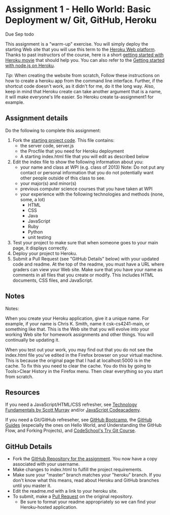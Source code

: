 Assignment 1 - Hello World: Basic Deployment w/ Git, GitHub, Heroku  
===

Due Sep todo

This assignment is a "warm-up" exercise. 
You will simply deploy the starting Web site that you will use this term to the [Heroku Web platform](http://www.heroku.com/). 
Thanks to past instructors of the course, here is a short [getting started with Heroku movie](http://web.cs.wpi.edu/~gpollice/Movies/HerokuGettingStarted/) that should help you. 
You can also refer to the [Getting started with node.js on Heroku](https://devcenter.heroku.com/articles/getting-started-with-nodejs#introduction).

*Tip*: When creating the website from scratch, Follow these instructions on how to create a heroku app from the command line interface. Further, if the shortcut code doesn't work, as it didn't for me, do it the long way. Also, keep in mind that Heroku create can take another argument that is a name, it will make everyone's life easier. So Heroku create ta-assignment1 for example.

Assignment details
---

Do the following to complete this assignment:

1. Fork the [starting project code](http://github.com/cs4241-16b/gettingstarted). This file contains:
    * the server code, server.js
    * the Procfile that you need for Heroku deployment
    * A starting index.html file that you will edit as described below
2. Edit the index file to show the following information about you:
    * your name and class at WPI (e.g. class of 2013) Note: Do not put any contact or personal information that you do not potentially want other people outside of this class to see.
    * your major(s) and minor(s)
    * previous computer science courses that you have taken at WPI
    * your experience with the following technologies and methods (none, some, a lot)
        * HTML
        * CSS
        * Java
        * JavaScript
        * Ruby
        * Python
        * unit testing
3. Test your project to make sure that when someone goes to your main page, it displays correctly.
4. Deploy your project to Heroku.
5. Submit a Pull Request (see "GitHub Details" below) with your updated code and readme. At the top of the readme, you must have a URL where graders can view your Web site. Make sure that you have your name as comments in all files that you create or modify. This includes HTML documents, CSS files, and JavaScript.

Notes
---

Notes:

When you create your Heroku application, give it a unique name. For example, if your name is Chris K. Smith, name it csk-cs4241-main, or something like that. This is the Web site that you will evolve into your working Web site for homework assignments and other things. You will continually be updating it.

When you test out your work, you may find out that you do not see the index.html file you've edited in the Firefox browser on your virtual machine. This is because the original page that I had at localhost:5000 is in the cache. To fix this you need to clear the cache. You do this by going to Tools>Clear History in the Firefox menu. Then clear everything so you start from scratch.

Resources
---

If you need a JavaScript/HTML/CSS refresher, see [Technology Fundamentals by Scott Murray](http://chimera.labs.oreilly.com/books/1230000000345/ch03.html#_html) and/or [JavaScript Codeacademy](https://www.codecademy.com/en/tracks/javascript).

If you need a Git/GitHub refreseher, see [GitHub Bootcamp](https://help.github.com/categories/bootcamp/), the [GitHub Guides](https://guides.github.com/) (especially the ones on Hello World, and Understanding the GitHub Flow, and Forking Projects), and [CodeSchool's Try Git Course](https://www.codeschool.com/courses/try-git).

GitHub Details
---

- Fork the [GitHub Repository for the assignment](http://github.com/cs4241-16b/gettingstarted). You now have a copy associated with your username.
- Make changes to index.html to fulfill the project requirements. 
- Make sure your "master" branch matches your "heroku" branch. If you don't know what this means, read about Heroku and GitHub branches until you master it.
- Edit the readme.md with a link to your heroku site.
- To submit, make a [Pull Request](https://help.github.com/articles/using-pull-requests/) on the original repository.
  - Be sure to format your readme appropriately so we can find your Heroku-hosted application.
